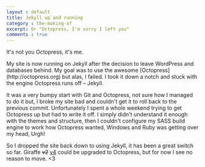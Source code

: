 ```yaml
---
layout : default
title: Jekyll up and running
category : the-making-of
excerpt: Or "Octopress, I'm sorry I left you"
comments : true
---
```

<p class="intro">It's not you Octopress, it's me.</p>
My site is now running on Jekyll after the decision to leave WordPress and databases behind. My goal was to use the awesome [Octopress](http://octopress.org) but alas, I failed. I took it down a notch and stuck with the engine Octopress runs off &ndash; Jekyll.
<!-- /intro -->

It was a very bumpy start with Git and Octopress, not sure how I managed to do it but, I broke my site bad and couldn't get it to roll back to the previous commit. Unfortunately I spent a whole weekend trying to get Octopress up but had to write it off. I simply didn't understand it enough with the themes and structure, then I couldn't configure my SASS build engine to work how Octopress wanted, Windows and Ruby was getting over my head, <span class="toUpper">Urgh</span>!

So I dropped the site back down to using Jekyll, it has been a great switch so far. Giraffe <del>v2</del> <ins>v4</ins> could be upgraded to Octopress, but for now I see no reason to move. &lt;3